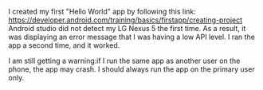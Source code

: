 I created my first "Hello World" app by following this link:
       https://developer.android.com/training/basics/firstapp/creating-project 
Android studio did not detect my LG Nexus 5 the first time. As a result, it was displaying an error message that I was having a low  API level.
I ran the app a second time, and it worked.

I am still getting a warning:if I run the same app as another user on the phone, the app may crash. I should always run the app on the primary user only.
